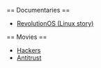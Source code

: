 == Documentaries ==
* [RevolutionOS (Linux story)](http://www.youtube.com/watch?v=iBVgcjhYV2A)

== Movies ==
* [Hackers](http://www.imdb.com/title/tt0113243/)
* [Antitrust](http://www.imdb.com/title/tt0218817/)
